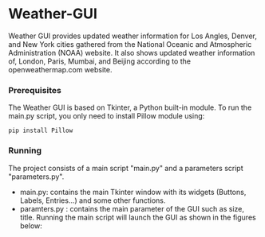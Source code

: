 # Weather-GUI
Weather GUI provides updated weather information for Los Angles, Denver, and New York cities gathered from the National Oceanic and Atmospheric Administration (NOAA) website. It also shows updated weather information of, London, Paris, Mumbai, and Beijing according to the openweathermap.com website.
### Prerequisites
The Weather GUI is based on Tkinter, a Python  built-in module. To run the main.py script, you only need to install Pillow module using:
```
pip install Pillow
```
### Running 
The project consists of a main script "main.py" and a parameters script "parameters.py". 
* main.py: contains the main Tkinter window with its widgets (Buttons, Labels, Entries...) and some other functions.
* paramters.py : contains the main parameter of the GUI such as size, title.
Running the main script will launch the GUI as shown in the figures below:



